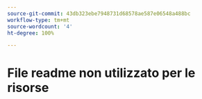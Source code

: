 ```yaml
---
source-git-commit: 43db323ebe7948731d68578ae587e06548a488bc
workflow-type: tm+mt
source-wordcount: '4'
ht-degree: 100%

---
```

# File readme non utilizzato per le risorse
